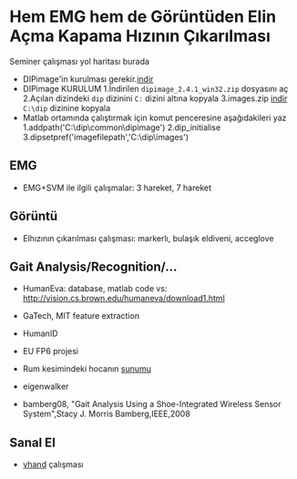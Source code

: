 # Hem EMG hem de Görüntüden Elin Açma Kapama Hızının Çıkarılması

Seminer çalışması yol haritası burada

- DIPimage'in kurulması gerekir.[indir](http://www.diplib.org/download)
- DIPimage KURULUM
1.İndirilen `dipimage_2.4.1_win32.zip` dosyasını aç
2.Açılan dizindeki `dip` dizinini `C:` dizini altına kopyala
3.images.zip [indir](http://www.diplib.org/download) `C:\dip` dizinine kopyala
- Matlab ortamında çalıştırmak için komut penceresine aşağıdakileri yaz
1.addpath('C:\dip\common\dipimage')
2.dip_initialise
3.dipsetpref('imagefilepath','C:\dip\images')
## EMG

- EMG+SVM ile ilgili çalışmalar: 3 hareket, 7 hareket

## Görüntü

- Elhızının çıkarılması çalışması: markerlı, bulaşık eldiveni, acceglove

## Gait Analysis/Recognition/...

- HumanEva: database, matlab code vs: http://vision.cs.brown.edu/humaneva/download1.html
- GaTech, MIT feature extraction
- HumanID
- EU FP6 projesi
- Rum kesimindeki hocanın [sunumu](http://www.iti.gr/iti/files/document/seminars/Activity_recognition_final.pdf)
- eigenwalker

- bamberg08, "Gait Analysis Using a Shoe-Integrated Wireless Sensor System",Stacy J. Morris Bamberg,IEEE,2008

## Sanal El

- [vhand](http://github.com/19bal/vhand) çalışması
